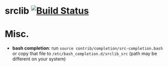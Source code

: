 # srclib [![Build Status](https://travis-ci.org/sourcegraph/srclib.png?branch=master)](https://travis-ci.org/sourcegraph/srclib)

# Misc.

* **bash completion**: run `source contrib/completion/src-completion.bash` or
  copy that file to `/etc/bash_completion.d/srclib_src` (path may be different
  on your system)
